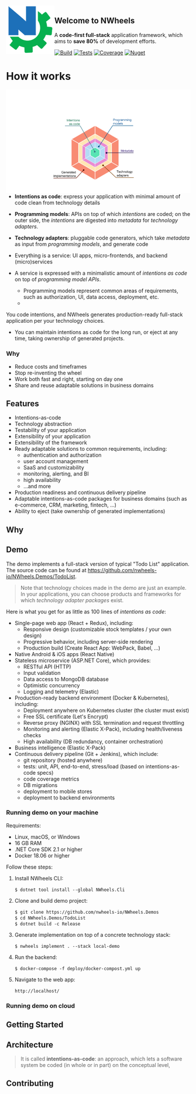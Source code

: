 <img align="left" src="Docs/Images/logo-132.png"/>

## Welcome to NWheels

A **code-first full-stack** application framework, which aims to **save 80%** of development efforts.

[![Build](https://img.shields.io/appveyor/ci/felix-b/metaprograms/master.svg)](https://ci.appveyor.com/project/felix-b/metaprograms)
[![Tests](https://img.shields.io/appveyor/tests/felix-b/metaprograms/master.svg)](https://ci.appveyor.com/project/felix-b/metaprograms)
[![Coverage](https://img.shields.io/codecov/c/github/nwheels-io/metaprograms/master.svg)](https://codecov.io/gh/nwheels-io/MetaPrograms)
[![Nuget](https://img.shields.io/nuget/vpre/MetaPrograms.svg)](http://www.nuget.org/packages/MetaPrograms/)

# How it works

<img src="Docs/nwheels-hexagon-new.png" align="right">

- **Intentions as code**: express your application with minimal amount of code clean from technology details
- **Programming models**: APIs on top of which _intentions_ are coded; on the outer side, the _intentions_ are digested into _metadata_ for _technology adapters_.
- **Technology adapters**: pluggable code generators, which take _metadata_ as input from _programming models_, and generate code  


- Everything is a service: UI apps, micro-frontends, and backend (micro)services 
- A service is expressed with a minimalistic amount of _intentions as code_ on top of _programming model APIs_.
  - Programming models represent common areas of requirements, such as authorization, UI, data access, deployment, etc.
  -   

You code intentions, and NWheels generates production-ready full-stack application per your technology choices.
- You can maintain intentions as code for the long run, or eject at any time, taking ownership of generated projects.

### Why 
- Reduce costs and timeframes
- Stop re-inventing the wheel 
- Work both fast and right, starting on day one
- Share and reuse adaptable solutions in business domains 


## Features


- Intentions-as-code
- Technology abstraction
- Testability of your application
- Extensibility of your application
- Extensibility of the framework
- Ready adaptable solutions to common requirements, including:
  - authentication and authorization
  - user account management
  - SaaS and customizability
  - monitoring, alerting, and BI
  - high availability
  - ...and more
- Production readiness and continuous delivery pipeline
- Adaptable intentions-as-code packages for business domains (such as e-commerce, CRM, marketing, fintech, ...)
- Ability to eject (take ownership of generated implementations)

## Why


## Demo

The demo implements a full-stack version of typical "Todo List" application. The source code can be found at https://github.com/nwheels-io/NWheels.Demos/TodoList.

> Note that technology choices made in the demo are just an example. In your applications, you can choose products and frameworks for which _technology adapter packages_ exist. 

Here is what you get for as little as 100 lines of _intentions as code_: 

- Single-page web app (React + Redux), including:
  - Responsive design (customizable stock templates / your own design)
  - Progressive behavior, including server-side rendering
  - Production build (Create React App: WebPack, Babel, ...)  
- Native Android & iOS apps (React Native)
- Stateless microservice (ASP.NET Core), which provides:
  - RESTful API (HTTP)
  - Input validation
  - Data access to MongoDB database 
  - Optimistic concurrency
  - Logging and telemetry (Elastic)
- Production-ready backend environment (Docker & Kubernetes), including:
  - Deployment anywhere on Kubernetes cluster (the cluster must exist) 
  - Free SSL certificate (Let's Encrypt)    
  - Reverse proxy (NGINX) with SSL termination and request throttling
  - Monitoring and alerting (Elastic X-Pack), including health/liveness checks 
  - High availability (DB redundancy, container orchestration) 
- Business intelligence (Elastic X-Pack)
- Continuous delivery pipeline (Git + Jenkins), which include:
  - git repository (hosted anywhere)
  - tests: unit, API, end-to-end, stress/load (based on intentions-as-code specs)
  - code coverage metrics
  - DB migrations
  - deployment to mobile stores
  - deployment to backend environments 

### Running demo on your machine

Requirements:

- Linux, macOS, or Windows
- 16 GB RAM
- .NET Core SDK 2.1 or higher
- Docker 18.06 or higher

Follow these steps:

1. Install NWheels CLI:
   ```
   $ dotnet tool install --global NWheels.Cli
   ```

1. Clone and build demo project:
   ``` 
   $ git clone https://github.com/nwheels-io/NWheels.Demos
   $ cd NWheels.Demos/TodoList
   $ dotnet build -c Release
   ```

1. Generate implementation on top of a concrete technology stack: 
   ```
   $ nwheels implement . --stack local-demo
   ```

1. Run the backend: 
   ```
   $ docker-compose -f deploy/docker-compost.yml up
   ```

1. Navigate to the web app:
   ```
   http://localhost/
   ```

### Running demo on cloud



## Getting Started


## Architecture



> It is called **intentions-as-code**: an approach, which lets a software system be coded (in whole or in part) on the conceptual level,  

## Contributing

